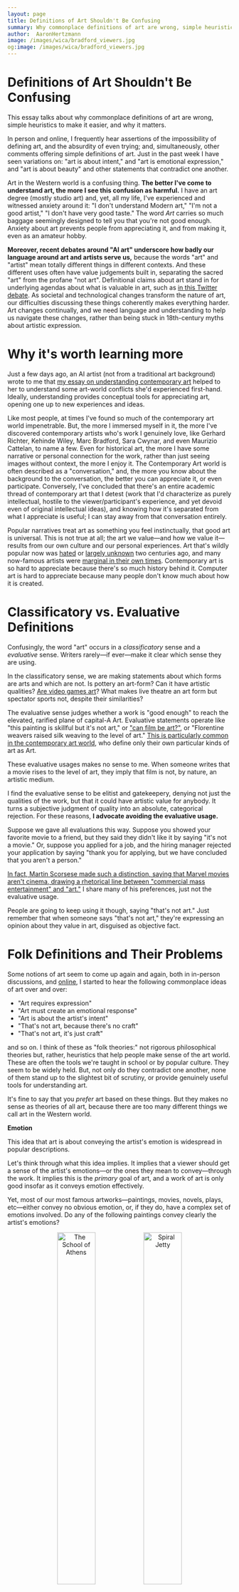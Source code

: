 ```yaml
---
layout: page
title: Definitions of Art Shouldn't Be Confusing
summary: Why commonplace definitions of art are wrong, simple heuristics to make it easier, and why it matters.
author:  AaronHertzmann
image: /images/wica/bradford_viewers.jpg
og:image: /images/wica/bradford_viewers.jpg
---
```



# Definitions of Art Shouldn't Be Confusing


This essay talks about why commonplace definitions of art are wrong, simple heuristics to make it easier, and why it matters.

In person and online, I frequently hear assertions of the impossibility of defining art, and the absurdity of even trying; and, simultaneously, other comments offering simple definitions of art. Just in the past week I have seen variations on: "art is about intent," and "art is emotional expression," and "art is about beauty" and other statements that contradict one another.

Art in the Western world is a confusing thing.  **The better I've come to understand art, the more I see this confusion as harmful.**  I have an art degree (mostly studio art) and, yet, all my life, I've experienced and witnessed anxiety around it: "I don't understand Modern art," "I'm not a good artist," "I don't have very good taste." The word _Art_ carries so much baggage seemingly designed to tell you that you're not good enough. Anxiety about art prevents people from appreciating it, and from making it, even as an amateur hobby.

**Moreover, recent debates around "AI art" underscore how badly our language around art and artists serve us,** because the words "art" and "artist" mean totally different things in different contexts. And these different uses often have value judgements built in, separating the sacred "art" from the profane "not art". Definitional claims about art stand in for underlying agendas about what is valuable in art, such as [in this Twitter debate](https://twitter.com/kortizart/status/1567949995512594433).  As societal and technological changes transform the nature of art, our difficulties discussing these things coherently makes everything harder. Art changes continually, and we need language and understanding to help us navigate these changes, rather than being stuck in 18th-century myths about artistic expression.  


Why it's worth learning more
==================

Just a few days ago, an AI artist (not from a traditional art background) wrote to me that [my essay on understanding contemporary art](/2020/06/08/wica.html) helped to her to understand some art-world conflicts she'd experienced first-hand.  Ideally, understanding provides conceptual tools for appreciating art, opening one up to new experiences and ideas. 

Like most people, at times I've found so much of the contemporary art world impenetrable. But, the more I immersed myself in it, the more I've discovered contemporary artists who's work I genuinely love, like Gerhard Richter, Kehinde Wiley, Marc Bradford, Sara Cwynar, and even Maurizio Cattelan, to name a few.   Even for historical art, the more I have some narrative or personal connection for the work, rather than just seeing images without context, the more I enjoy it.  The Contemporary Art world is often described as a "conversation," and, the more you know about the background to the conversation, the better you can appreciate it, or even participate.  Conversely, I've concluded that there's an entire academic thread of contemporary art that I detest (work that I'd characterize as purely intellectual, hostile to the viewer/participant's experience, and yet devoid even of original intellectual ideas), and knowing how it's separated from what I appreciate is useful; I can stay away from that conversation entirely.


Popular narratives treat art as something you feel instinctually, that good art is universal.  This is not true at all; the art we value—and how we value it—results from our own culture and our personal experiences. Art that's wildly popular now was [hated](https://en.wikipedia.org/wiki/Salon_des_Refus%C3%A9s) or [largely unknown](https://en.wikipedia.org/wiki/Mona_Lisa#Refuge,_theft_and_vandalism) two centuries ago, and many now-famous artists were [marginal in their own times](https://en.wikipedia.org/wiki/Frida_Kahlo#Posthumous_recognition_and_%22Fridamania%22).  Contemporary art is so hard to appreciate because there's so much history behind it. Computer art is hard to appreciate because many people don't know much about how it is created.


Classificatory vs. Evaluative Definitions
==========

Confusingly, the word "art" occurs in a _classificatory_ sense and a _evaluative_ sense.  Writers rarely—if ever—make it clear which sense they are using. 

In the classificatory sense, we are making statements about which forms are arts and which are not.  Is pottery an art-form? Can it have artistic qualities? [Are video games art](https://en.wikipedia.org/wiki/Video_games_as_an_art_form)? What makes live theatre an art form but spectator sports not, despite their similarities?  

The evaluative sense judges whether a work is "good enough" to reach the elevated, rarified plane of capital-A Art. Evaluative statements operate like "this painting is skillful but it's not art," or ["can film be art?"](https://www.youtube.com/watch?v=oQNd3wlq5Bo&feature=youtu.be&t=27), or "Florentine weavers raised silk weaving to the level of art."  [This is particularly common in the contemporary art world](/2020/06/08/wica.html), who define only their own particular kinds of art as Art. 

These evaluative usages makes no sense to me. When someone writes that a movie rises to the level of art, they imply that film is not, by nature, an artistic medium.

I find the evaluative sense to be elitist and gatekeepery, denying not just the qualities of the work, but that it could have artistic value for anybody. It turns a subjective judgment of quality into an absolute, categorical rejection. For these reasons, **I advocate avoiding the evaluative usage.**

Suppose we gave all evaluations this way.  Suppose you showed your favorite movie to a friend, but they said they didn't like it by saying "it's not a movie."    Or, suppose you applied for a job, and the hiring manager rejected your application by saying "thank you for applying, but we have concluded that you aren't a person."  

[In fact, Martin Scorsese made such a distinction, saying that Marvel movies aren't cinema, drawing a rhetorical line between "commercial mass entertainment" and "art."](https://www.nytimes.com/2019/11/04/opinion/martin-scorsese-marvel.html) I share many of his preferences, just not the evaluative usage.

People are going to keep using it though, saying "that's not art." Just remember that when someone says "that's not art," they're expressing an opinion about they value in art, disguised as objective fact.


Folk Definitions and Their Problems
==========

Some notions of art seem to come up again and again, both in in-person discussions, and [online](https://twitter.com/tomgoldsteincs/status/1569770340317904897), I started to hear the following commonplace ideas of art over and over:

* "Art requires expression"
* "Art must create an emotional response"
* "Art is about the artist's intent"
* "That's not art, because there's no craft"
* "That's not art, it's just craft"

and so on. I think of these as "folk theories:" not rigorous philosophical theories but, rather, heuristics that help people make sense of the art world.  These are often the tools we're taught in school or by popular culture.  They seem to be widely held. But, not only do they contradict one another, none of them stand up to the slightest bit of scrutiny, or provide genuinely useful tools for understanding art. 

It's fine to say that you _prefer_ art based on these things. But they makes no sense as theories of all art, because there are too many different things we call art in the Western world.

**Emotion**

This idea that art is about conveying the artist's emotion is widespread in popular descriptions.

Let's think through what this idea implies. It implies that a viewer should get a sense of the artist's emotions—or the ones they mean to convey—through the work. It implies this is the _primary_ goal of art, and a work of art is only good insofar as it conveys emotion effectively. 

Yet, most of our most famous artworks—paintings, movies, novels, plays, etc—either convey no obvious emotion, or, if they do, have a complex set of emotions involved.  Do any of the following paintings convey clearly the artist's emotions?


<center>
<figure>
   <p float="left">
   <img src="../../../images/definitions/school_of_athens.jpg" alt="The School of Athens"  width="45%"/>&nbsp;<img src="../../../images/definitions/spiral-jetty.jpg" alt="Spiral Jetty" width="45%"/>
</p>
  <figcaption align="center"><i>Raphael's painting School of Athens, and Smithson's Spiral Jetty earthwork</i></figcaption>
</figure>
</center>

If so, what was the artist's emotion when making each of these works? How do you know? If your answer involves making inferences from the artist's biography, then does that mean they failed at directly conveying emotion?

But, more importantly, even if some of these works have some emotional content, they are definitely not _primarily_ about emotions. These works have important aesthetic, social, political, and/or conceptual elements that cannot be distilled down to emotions. For example, [Raphael's School of Athens](https://en.wikipedia.org/wiki/The_School_of_Athens) (image on left) glorifies ancient and contemporary philosophers, for the benefit of the Papal Apartments in Rome, a seat of power and privilege. The idea that emotional expression played a role in this work would have been entirely foreign to Raphael or to Pope Julius II who commissioned it.  

Or consider this work:

<center>
<figure>
   <p float="left">
   <img src="../../../images/definitions/kruger_untitled_special.jpg" alt="Barbara Kruger artwork" width="60%"/>
</p>
  <figcaption align="center"><i><a href="https://www.thebroad.org/art/barbara-kruger/untitled-you-are-very-special-person">Untitled (You are a very special person)</a>, 1995, Barbara Kruger</i>
</figcaption>
</figure>
</center>
It suggests various ideas around advertising messages and the consumer as royalty. These ideas in turn have some emotional connection; perhaps the artist was driven by anger about consumer culture. Or maybe it's not specifically about any of these things but just meant to suggest reactions. Regardless, this is not a piece that primarily expresses an emotion.

In so much important film, theater, fiction, music... some works are driven by emotion, but emotion is just one part of the whole package.   If art were just about emotion, then the history of art wouldn't be so richly complicated, it would be more like a Twitter feed of hot takes.

**Intent** 

Many non-artists I've talked to say art must have an intent. In this view, art is the expression of the artist's goals—which could be to express emotions, or something else. An artist begins with an idea and goal, and executes on that idea.

But this is often just not true of how many artists work. Just in my own reading [I've found numerous examples of artists describing their processes in terms of exploration and discovery](https://computationalcreativity.net/iccc22/wp-content/uploads/2022/06/ICCC-2022_1L_Hertzmann.pdf), just [as I've found in my own experience as well](/2020/10/05/art-is-a-process.html). For example, here's Gerhard Richter describing his studio process:

<center>
<iframe width="560" height="315" src="https://www.youtube.com/embed/jF4SAmtCyLg" title="YouTube video player" frameborder="0" allow="accelerometer; autoplay; clipboard-write; encrypted-media; gyroscope; picture-in-picture" allowfullscreen></iframe>
</center>

Here are The Beatles, improvising "Get Back" from a formless jam:
<center>
<iframe width="560" height="315" src="https://www.youtube.com/embed/j8NKOMzckPo?start=32" title="YouTube video player" frameborder="0" allow="accelerometer; autoplay; clipboard-write; encrypted-media; gyroscope; picture-in-picture" allowfullscreen></iframe>
</center>

At one point, [they considered making it a protest song](https://www.youtube.com/watch?v=e3obOF-rvwI), which would have had a very different "intent." The lyrics of the final song sort of might mean something, but they're mostly just evocative phrases around some vague theme; [it just ended up as a good song](https://www.youtube.com/watch?v=NnClAX6zHYU) with a particular feeling. It does not reflect an "intent."

The meanings and goals of so many works of art are ambiguous.  Works often create an experience for viewers that can't easily be expressed as the author's "intent."  Contemporary art [_prefers_ ambiguity](/2020/06/08/wica.html). And consider all the famous artworks (e.g., Shakespeare) that have been analyzed, interpreted, reanalyzed, reinterpreted, over and over, offering up new meanings for each new generation.   

Art critic [Jerry Saltz writes](https://www.vulture.com/2018/11/jerry-saltz-how-to-be-an-artist.html) "Art is not about understanding and mastery, it's about doing and experience. No one asks what Mozart or Matisse _means_."

If we generalize "intent" sufficiently to describe all this artwork, the definition becomes vacuous and circular: art must have an intent; the intent is to make an artwork.  Is the "intent" of a pizza to feed people? Then it's an artwork.  This isn't a definition of art, it's a definition of a planned activity.


**Craft.** 
Craft produces more paradoxical opinions about art.  On one hand, everyday crafts may be seen as being "elevated" to the level of art by extraordinary workmanship or creativity. On the other, the contemporary art world dimisses work that's "merely" technically skillful: a realistic landscape painting considered a historical masterpiece would be ignored today.  Of course, such disctinctions reflect more the values of the speaker—specifically what they value in art—rather than an objective statement about what is valid art.   Certainly, one can find numerous examples of highly-respected artworks that involve technical skill (e.g., historical masterpieces, Amy Sherald paintings), and others that do not (e.g., much [conceptual art](https://en.wikipedia.org/wiki/Conceptual_art), like [appropriation art](https://en.wikipedia.org/wiki/Appropriation_(art)) or [taping a banana to a wall](https://en.wikipedia.org/wiki/Comedian_(artwork))).




Don't Worry About "Is It Art?"
=======

"Is it art?" is a boring question. 

Here's a simple rule-of-thumb. If someone asks "is this art?" about something that someone made—and they're asking seriously, not as a gag—the answer is almost certainly "yes." Asking "is it art???" might have seemed like a serious provocation back in school days, but not any more.  As artist Jason Salavon commented on one of my posts, "I don’t think 'Is it art?' is a question the art world spends much time on nowadays."

Almost anything could be art, but what we care about is how it functions as art: is it good in some way? Does it provoke ideas, emotions, experiences, or something else? Is it ethical or moral? Don't ask "is it art?", ask "is it good in some way?" or, better, some more specific question than that.  The useful questions are subjective. If someone wants to claim that their pizza is art, that's fine, but the real questions are how beautiful the pizza is, or creative, or expressive.

I prefer to use the word "art" as an empty vessel: it's whatever people want to create as art.
The bar for making art is very low.
As far as I'm concerned, a preschooler drawing with crayons is an artist, even though there few people in the world that will appreciate their art.   The bar for making good art is much higher, and subjective.

This is not meant to be a careful and precise philosophical definition of art, but one that is useful in practice, a heuristic for better discussions. 
We should spend less time discussing whether something is art, and more time discussing what value it has: do you like it? is it beautiful? interesting? provocative? unethical? etc.

<center>
<figure>
   <p float="left">
   <img src="../../../images/definitions/hoyo.jpg" alt="bad art is also art" width="60%"/>
</p>
  <figcaption align="center"><i><a href="https://www.instagram.com/p/CQRO_NLMw_w/">C. B. Hoyo</a></i>
</figcaption>
</figure>
</center>




What kind of art/artist do you mean?
======

People often treat "art" and "artist" like they are monolithic, unitary terms, when there are so many different kinds of art and artists; confusion occurs when people from different communities interact.  

For example, the contemporary art world would not view Pixar concept artists or character animators as artists. In the computer animation world, they are revered as artists. But some "Technical Directors" have artistic jobs too, but don't have the same high status, and contemporary art isn't part of either of the way they talk about art. For the stereotypical common person, taping a banana to a wall isn't really art, because there's no technical skill ("craft") involved.

In computer graphics research, "artist" is used as a generic term. Papers described systems used by artists, and are to be evaluated by artists.  When I presented my stylization research in faculty interviews in 2001, many people asked skeptically: "have you shown this to any artists?"  I always wondered: what kind of artist should I show it to?   Contemporary avant garde artists, commercial designers, concept artists, untrained “outsider” artists, calligraphers, felters, potters, jazz trumpeters? Even within one of these groups, tastes and preferences may vary widely.  I could have asked 5 artists and got 5 opinions. All 5 of them might have despised computers anyway; [you would be unwise to ask Hayao Miyazaki to evaluate your new computer animation tool](https://www.youtube.com/watch?v=ngZ0K3lWKRc&t=83s).

My advice here is: when talking about art and artists, be specific, if it's not obvious from context. What kind of art/artist are you talking about? Contemporary/fine art? Animators? Cirque du Soleil performers? etc.




What is a Definition?
===========

The way people use the phrases "definition of art" and "what is art" often perplex me, because people seem to mean totally different things by "definition." Different books on "what is art?" don't just have different answers, [they seem to be answering different questions entirely](/2020/05/19/wiwia.html).  Are we talking about a classificatory definition, how art's created, the way it functions, or something else?

On two separate occasions when I've lectured about [whether computers can be artists](https://www.mdpi.com/2076-0752/7/2/18), a computer scientist raised their hand and said "Why don't you just look up the definition of art? Then that will tell you whether computers can be artists." As if these definitions are written in axiomatic language, inscribed in the Book of Standards by some formal Académie.

All of our definitions [walk a line between descriptivism and prescriptivism](https://harpers.org/wp-content/uploads/HarpersMagazine-2001-04-0070913.pdf): we simultaneously enforce meanings for words based on their definitions, while updating definitions based on real-world usage.   Philosophers attempt to define "art" based on how people use the word, but the usage keeps changing. Sometimes these definitions have an agenda, [slyly redefining "art"](https://www.jstor.org/stable/3700568) to incorporate the avant-garde of their day.  But so far, the philosophers I've read have concluded that no simple definition is possible.

**Are better definitions possible?**
Good defintions of art could help us navigate future debates and discussions around art, helping us to understand how new technological and societal developments work as art. Some kinds of defintions, like Wittgenstein's ["family resemblances"](https://en.wikipedia.org/wiki/Family_resemblance) or Dutton's ["cluster concepts"](https://www.jstor.org/stable/3700568), provide useful categorizations of attributes for describing those things we call art today, but don't seem to provide much guidance for helping people grapple with new forms of art.


I do believe that a definition of art needs to reflect the way [art exists as a function of the community around it](/2020/06/08/wica.html).  Classical "institutional theories" of art from George Dickie and Arthur Danto, assume a singular definition of art, rather than one that varies between cultures and communities.  (This is evident in the names of old movements like ["New Media,"](https://en.wikipedia.org/wiki/New_media) and "Modern art" or the "Young British Artists"—who are now entering their 60s; these are the artworld equivalents of Oxford's "New College").  Instead of "the artworld," it's really "the artworlds."

I believe it's possible to produce more precise and accurate definitions of art, but they won't be simple one-sentence definitions, to capture all the different kinds of art and different roles across different cultures and time, maybe something more of a multipart beast.


Readings
========

This post includes ideas from two books that shaped my understanding of the philosophical definitions of: [_The Art Question_](https://www.amazon.com/Art-Question-Nigel-Warburton/dp/0415174902) by Nigel Warburton, and [_The Art Instinct_](https://www.bloomsbury.com/us/art-instinct-9781608191932/) by Denis Dutton, briefly  [here](/2020/05/04/art-book-reviews.html). As a starting point, [here's an initial version of an essay](https://www.jstor.org/stable/3700568) from the _The Art Instinct_.


<hr>
Thanks to Rich Radke and others who commented.
